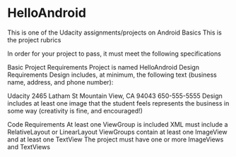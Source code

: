 # HelloAndroid
This is one of the Udacity assignments/projects on Android Basics
This is the project rubrics

In order for your project to pass, it must meet the following specifications

Basic Project Requirements
Project is named HelloAndroid
Design Requirements
Design includes, at minimum, the following text (business name, address, and phone number):

Udacity
2465 Latham St
Mountain View, CA 94043
650-555-5555
Design includes at least one image that the student feels represents the business in some way (creativity is fine, and encouraged!)

Code Requirements
At least one ViewGroup is included
XML must include a RelativeLayout or LinearLayout
ViewGroups contain at least one ImageView and at least one TextView
The project must have one or more ImageViews and TextViews
